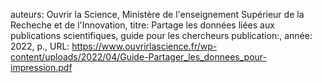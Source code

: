 auteurs: Ouvrir la Science, Ministère de l'enseignement Supérieur de la Recheche et de l'Innovation, 
titre: Partage les données liées aux publications scientifiques, guide pour les chercheurs
publication:, 
année: 2022, 
p.,
URL: https://www.ouvrirlascience.fr/wp-content/uploads/2022/04/Guide-Partager_les_donnees_pour-impression.pdf


